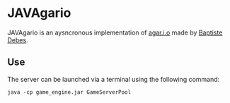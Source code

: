 # JAVAgario

JAVAgario is an aysncronous implementation of [agar.i.o](https://agar.io) made by [Baptiste Debes](https://github.com/misterguick).

## Use

The server can be launched via a terminal using the following command:

    java -cp game_engine.jar GameServerPool
